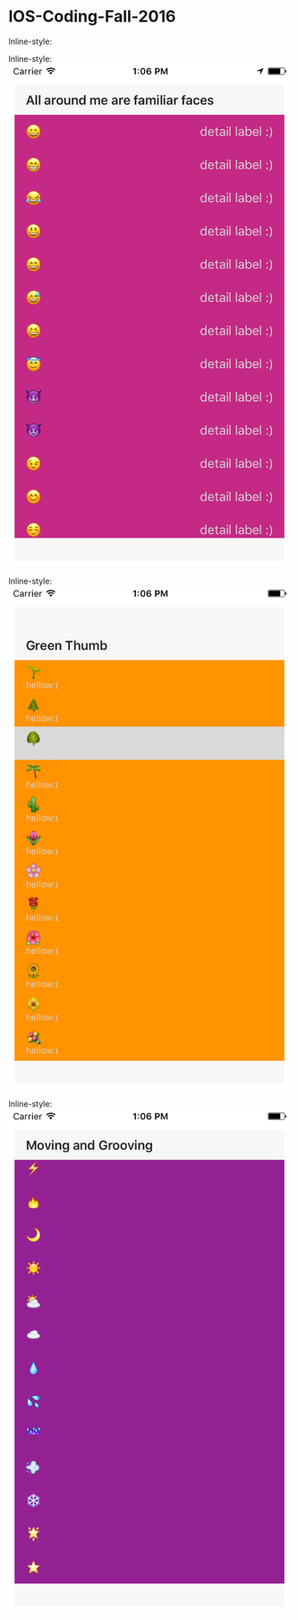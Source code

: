 # IOS-Coding-Fall-2016
Inline-style:

Inline-style: 
![alt text](https://github.com/Rukuchigami/IOS-Coding-Fall-2016/blob/master/SectionedEmojiTable/Simulator%20Screen%20Shot%20Oct%2013%2C%202016%2C%201.06.08%20PM.png "Screen 1")

Inline-style: 
![alt text](https://github.com/Rukuchigami/IOS-Coding-Fall-2016/blob/master/SectionedEmojiTable/Simulator%20Screen%20Shot%20Oct%2013%2C%202016%2C%201.06.24%20PM.png "Screen 2")

Inline-style: 
![alt text](https://github.com/Rukuchigami/IOS-Coding-Fall-2016/blob/master/SectionedEmojiTable/Simulator%20Screen%20Shot%20Oct%2013%2C%202016%2C%201.06.36%20PM.png "Screen 3")

